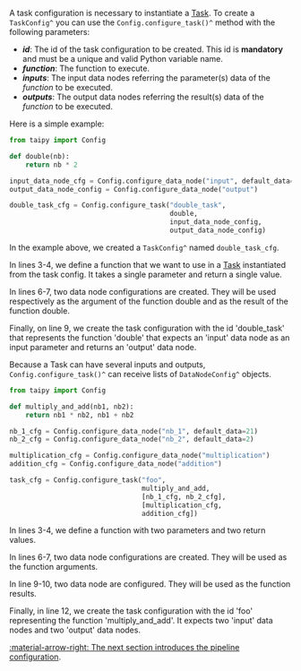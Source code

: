 A task configuration is necessary to instantiate a [Task](../concepts/task.md). To create a
`TaskConfig^` you can use the `Config.configure_task()^` method with the following parameters:

- _**id**_: The id of the task configuration to be created. This id is **mandatory** and must be a unique and valid
  Python variable name.
- _**function**_: The function to execute.
- _**inputs**_: The input data nodes referring the parameter(s) data of the _function_ to be executed.
- _**outputs**_: The output data nodes referring the result(s) data of the _function_ to be executed.

Here is a simple example:

```python linenums="1"
from taipy import Config

def double(nb):
    return nb * 2

input_data_node_cfg = Config.configure_data_node("input", default_data=21)
output_data_node_config = Config.configure_data_node("output")

double_task_cfg = Config.configure_task("double_task",
                                        double,
                                        input_data_node_config,
                                        output_data_node_config)
```

In the example above, we created a `TaskConfig^` named `double_task_cfg`.

In lines 3-4, we define a function that we want to use in a [Task](../concepts/task.md) instantiated from the task
config. It takes a single parameter and return a single value.

In lines 6-7, two data node configurations are created. They will be used respectively as the argument of the
function double and as the result of the function double.

Finally, on line 9, we create the task configuration with the id 'double_task' that represents the function 'double'
that expects an 'input' data node as an input parameter and returns an 'output' data node.

Because a Task can have several inputs and outputs, `Config.configure_task()^` can receive lists of `DataNodeConfig^`
objects.

```python linenums="1"
from taipy import Config

def multiply_and_add(nb1, nb2):
    return nb1 * nb2, nb1 + nb2

nb_1_cfg = Config.configure_data_node("nb_1", default_data=21)
nb_2_cfg = Config.configure_data_node("nb_2", default_data=2)

multiplication_cfg = Config.configure_data_node("multiplication")
addition_cfg = Config.configure_data_node("addition")

task_cfg = Config.configure_task("foo",
                                 multiply_and_add,
                                 [nb_1_cfg, nb_2_cfg],
                                 [multiplication_cfg,
                                 addition_cfg])
```

In lines 3-4, we define a function with two parameters and two return values.

In lines 6-7, two data node configurations are created. They will be used as the function arguments.

In line 9-10, two data node are configured. They will be used as the function results.

Finally, in line 12, we create the task configuration with the id 'foo' representing the function 'multiply_and_add'.
It expects two 'input' data nodes and two 'output' data nodes.

[:material-arrow-right: The next section introduces the pipeline configuration](pipeline-config.md).
